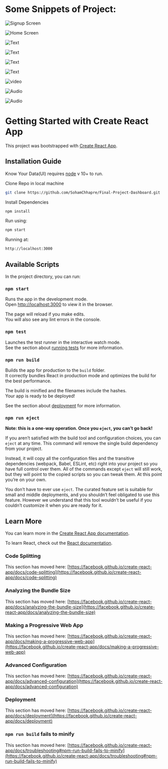 # Some Snippets of Project:
![Signup Screen](https://res.cloudinary.com/read-it/image/upload/v1628665442/ewn0zoh9r21qcucqfu3v.jpg)


![Home Screen](https://res.cloudinary.com/read-it/image/upload/v1628665384/bgg41xvmdxu45hab4uiy.jpg)


![Text ](https://res.cloudinary.com/read-it/image/upload/v1628665725/bxvmvzi7spiwl8ztcusg.jpg)

![Text ](https://res.cloudinary.com/read-it/image/upload/v1628665379/soduw9yhxgfytp4xafqv.jpg)

![Text ](https://res.cloudinary.com/read-it/image/upload/v1628665437/lep0svwhkqcwj5vbjodk.jpg)

![Text ](https://res.cloudinary.com/read-it/image/upload/v1628665411/psxwl4uuwfou7n6cmsah.jpg)

![video ](https://res.cloudinary.com/read-it/image/upload/v1628665392/k8y3f0xx34xovawi8z96.jpg)

![Audio](https://res.cloudinary.com/read-it/image/upload/v1628665986/wgf1d4iakj6fwopuaqfw.jpg)

![Audio](https://res.cloudinary.com/read-it/image/upload/v1628665439/lmhiwpyughx1n74cdqyh.jpg)






# Getting Started with Create React App

This project was bootstrapped with [Create React App](https://github.com/facebook/create-react-app).

## Installation Guide

Know Your Data(UI) requires [node](https://nodejs.org/en/) v 10+ to run.

Clone Repo in local machine
```sh
git clone https://github.com/SohamChhapre/Final-Project-Dashboard.git
```

Install Dependencies
```sh
npm install
```

Run using:
```sh
npm start
```

Running at:
```sh
http://localhost:3000
```




## Available Scripts

In the project directory, you can run:

### `npm start`

Runs the app in the development mode.\
Open [http://localhost:3000](http://localhost:3000) to view it in the browser.

The page will reload if you make edits.\
You will also see any lint errors in the console.

### `npm test`

Launches the test runner in the interactive watch mode.\
See the section about [running tests](https://facebook.github.io/create-react-app/docs/running-tests) for more information.

### `npm run build`

Builds the app for production to the `build` folder.\
It correctly bundles React in production mode and optimizes the build for the best performance.

The build is minified and the filenames include the hashes.\
Your app is ready to be deployed!

See the section about [deployment](https://facebook.github.io/create-react-app/docs/deployment) for more information.

### `npm run eject`

**Note: this is a one-way operation. Once you `eject`, you can’t go back!**

If you aren’t satisfied with the build tool and configuration choices, you can `eject` at any time. This command will remove the single build dependency from your project.

Instead, it will copy all the configuration files and the transitive dependencies (webpack, Babel, ESLint, etc) right into your project so you have full control over them. All of the commands except `eject` will still work, but they will point to the copied scripts so you can tweak them. At this point you’re on your own.

You don’t have to ever use `eject`. The curated feature set is suitable for small and middle deployments, and you shouldn’t feel obligated to use this feature. However we understand that this tool wouldn’t be useful if you couldn’t customize it when you are ready for it.

## Learn More

You can learn more in the [Create React App documentation](https://facebook.github.io/create-react-app/docs/getting-started).

To learn React, check out the [React documentation](https://reactjs.org/).

### Code Splitting

This section has moved here: [https://facebook.github.io/create-react-app/docs/code-splitting](https://facebook.github.io/create-react-app/docs/code-splitting)

### Analyzing the Bundle Size

This section has moved here: [https://facebook.github.io/create-react-app/docs/analyzing-the-bundle-size](https://facebook.github.io/create-react-app/docs/analyzing-the-bundle-size)

### Making a Progressive Web App

This section has moved here: [https://facebook.github.io/create-react-app/docs/making-a-progressive-web-app](https://facebook.github.io/create-react-app/docs/making-a-progressive-web-app)

### Advanced Configuration

This section has moved here: [https://facebook.github.io/create-react-app/docs/advanced-configuration](https://facebook.github.io/create-react-app/docs/advanced-configuration)

### Deployment

This section has moved here: [https://facebook.github.io/create-react-app/docs/deployment](https://facebook.github.io/create-react-app/docs/deployment)

### `npm run build` fails to minify

This section has moved here: [https://facebook.github.io/create-react-app/docs/troubleshooting#npm-run-build-fails-to-minify](https://facebook.github.io/create-react-app/docs/troubleshooting#npm-run-build-fails-to-minify)
